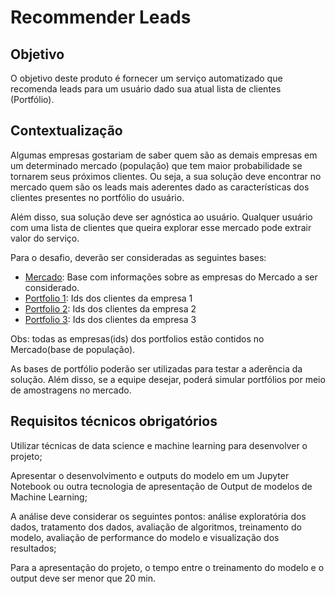 # Recommender Leads

## Objetivo
O objetivo deste produto é fornecer um serviço automatizado que recomenda leads para um usuário dado sua atual lista de clientes (Portfólio).

## Contextualização
Algumas empresas gostariam de saber quem são as demais empresas em um determinado mercado (população) que tem maior probabilidade se tornarem seus próximos clientes. Ou seja, a sua solução deve encontrar no mercado quem são os leads mais aderentes dado as características dos clientes presentes no portfólio do usuário.

Além disso, sua solução deve ser agnóstica ao usuário. Qualquer usuário com uma lista de clientes que queira explorar esse mercado pode extrair valor do serviço.

Para o desafio, deverão ser consideradas as seguintes bases:

 - [Mercado]( https://codenation-challenges.s3-us-west-1.amazonaws.com/ml-leads/estaticos_market.csv.zip): Base com informações sobre as empresas do Mercado a ser considerado. 
 - [Portfolio 1](https://codenation-challenges.s3-us-west-1.amazonaws.com/ml-leads/estaticos_portfolio1.csv): Ids dos clientes da empresa 1 
 - [Portfolio 2](https://codenation-challenges.s3-us-west-1.amazonaws.com/ml-leads/estaticos_portfolio2.csv): Ids dos clientes da empresa 2 
 - [Portfolio 3](https://codenation-challenges.s3-us-west-1.amazonaws.com/ml-leads/estaticos_portfolio3.csv): Ids dos clientes da empresa 3
 
Obs: todas as empresas(ids) dos portfolios estão contidos no Mercado(base de população).

As bases de portfólio poderão ser utilizadas para testar a aderência da solução. Além disso, se a equipe desejar, poderá simular portfólios por meio de amostragens no mercado.

## Requisitos técnicos obrigatórios
Utilizar técnicas de data science e machine learning para desenvolver o projeto;

Apresentar o desenvolvimento e outputs do modelo em um Jupyter Notebook ou outra tecnologia de apresentação de Output de modelos de Machine Learning;

A análise deve considerar os seguintes pontos: análise exploratória dos dados, tratamento dos dados, avaliação de algoritmos, treinamento do modelo, avaliação de performance do modelo e visualização dos resultados;

Para a apresentação do projeto, o tempo entre o treinamento do modelo e o output deve ser menor que 20 min.
